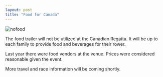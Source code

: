 ```yaml
---
layout: post  
title: "Food for Canada"
---
```


![nofood](C:/Users/mike/Desktop/nofood.jpg)

The food trailer will not be utilized at the Canadian Regatta. It will be up to
each family to provide food and beverages for their rower.

Last year there were food vendors at the venue. Prices were considered
reasonable given the event.

More travel and race information will be coming shortly.
